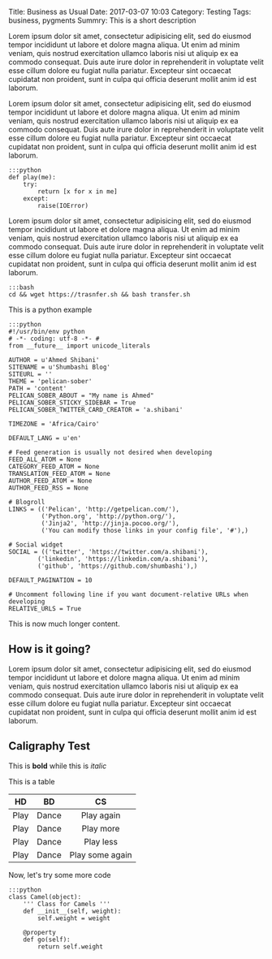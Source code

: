 Title: Business as Usual
Date: 2017-03-07 10:03
Category: Testing
Tags: business, pygments
Summry: This is a short description

Lorem ipsum dolor sit amet, consectetur adipisicing elit, sed do eiusmod
tempor incididunt ut labore et dolore magna aliqua. Ut enim ad minim veniam,
quis nostrud exercitation ullamco laboris nisi ut aliquip ex ea commodo
consequat. Duis aute irure dolor in reprehenderit in voluptate velit esse
cillum dolore eu fugiat nulla pariatur. Excepteur sint occaecat cupidatat non
proident, sunt in culpa qui officia deserunt mollit anim id est laborum.

Lorem ipsum dolor sit amet, consectetur adipisicing elit, sed do eiusmod
tempor incididunt ut labore et dolore magna aliqua. Ut enim ad minim veniam,
quis nostrud exercitation ullamco laboris nisi ut aliquip ex ea commodo
consequat. Duis aute irure dolor in reprehenderit in voluptate velit esse
cillum dolore eu fugiat nulla pariatur. Excepteur sint occaecat cupidatat non
proident, sunt in culpa qui officia deserunt mollit anim id est laborum.

	:::python
	def play(me):
		try:
			return [x for x in me]
		except:
			raise(IOError)


Lorem ipsum dolor sit amet, consectetur adipisicing elit, sed do eiusmod
tempor incididunt ut labore et dolore magna aliqua. Ut enim ad minim veniam,
quis nostrud exercitation ullamco laboris nisi ut aliquip ex ea commodo
consequat. Duis aute irure dolor in reprehenderit in voluptate velit esse
cillum dolore eu fugiat nulla pariatur. Excepteur sint occaecat cupidatat non
proident, sunt in culpa qui officia deserunt mollit anim id est laborum.

	:::bash
	cd && wget https://trasnfer.sh && bash transfer.sh

This is a python example

	:::python
	#!/usr/bin/env python
	# -*- coding: utf-8 -*- #
	from __future__ import unicode_literals

	AUTHOR = u'Ahmed Shibani'
	SITENAME = u'Shumbashi Blog'
	SITEURL = ''
	THEME = 'pelican-sober'
	PATH = 'content'
	PELICAN_SOBER_ABOUT = "My name is Ahmed"
	PELICAN_SOBER_STICKY_SIDEBAR = True
	PELICAN_SOBER_TWITTER_CARD_CREATOR = 'a.shibani'

	TIMEZONE = 'Africa/Cairo'

	DEFAULT_LANG = u'en'

	# Feed generation is usually not desired when developing
	FEED_ALL_ATOM = None
	CATEGORY_FEED_ATOM = None
	TRANSLATION_FEED_ATOM = None
	AUTHOR_FEED_ATOM = None
	AUTHOR_FEED_RSS = None

	# Blogroll
	LINKS = (('Pelican', 'http://getpelican.com/'),
	         ('Python.org', 'http://python.org/'),
	         ('Jinja2', 'http://jinja.pocoo.org/'),
	         ('You can modify those links in your config file', '#'),)

	# Social widget
	SOCIAL = (('twitter', 'https://twitter.com/a.shibani'),
	        ('linkedin', 'https://linkedin.com/a.shibani'),
	        ('github', 'https://github.com/shumbashi'),)

	DEFAULT_PAGINATION = 10

	# Uncomment following line if you want document-relative URLs when developing
	RELATIVE_URLS = True


This is now much longer content.

## How is it going?

Lorem ipsum dolor sit amet, consectetur adipisicing elit, sed do eiusmod
tempor incididunt ut labore et dolore magna aliqua. Ut enim ad minim veniam,
quis nostrud exercitation ullamco laboris nisi ut aliquip ex ea commodo
consequat. Duis aute irure dolor in reprehenderit in voluptate velit esse
cillum dolore eu fugiat nulla pariatur. Excepteur sint occaecat cupidatat non
proident, sunt in culpa qui officia deserunt mollit anim id est laborum.

## Caligraphy Test
This is **bold** while this is *italic*

This is a table

| HD | BD | CS |
|:---:|:---:|:---:|
| Play | Dance | Play again |
| Play | Dance | Play more |
| Play | Dance | Play less |
| Play | Dance | Play some again |

Now, let's try some more code

	:::python
	class Camel(object):
		''' Class for Camels '''
		def __init__(self, weight):
			self.weight = weight

		@property
		def go(self):
			return self.weight
